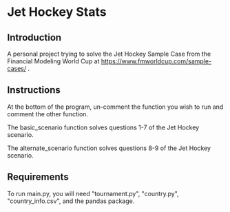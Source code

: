 # Jet Hockey Stats

## Introduction

A personal project trying to solve the Jet Hockey Sample Case from the Financial Modeling World Cup at https://www.fmworldcup.com/sample-cases/ .

## Instructions

At the bottom of the program, un-comment the function you wish to run and comment the other function.

The basic_scenario function solves questions 1-7 of the Jet Hockey scenario.

The alternate_scenario function solves questions 8-9 of the Jet Hockey scenario.

## Requirements

To run main.py, you will need "tournament.py", "country.py", "country_info.csv", and the pandas package.
